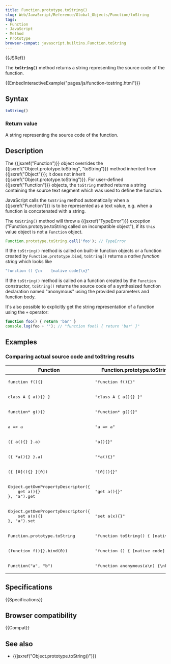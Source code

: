 ```yaml
---
title: Function.prototype.toString()
slug: Web/JavaScript/Reference/Global_Objects/Function/toString
tags:
- Function
- JavaScript
- Method
- Prototype
browser-compat: javascript.builtins.Function.toString
---
```

{{JSRef}}

The **`toString()`** method returns a string representing the source code of the
function.

{{EmbedInteractiveExample("pages/js/function-tostring.html")}}

## Syntax

```js
toString()
```

### Return value

A string representing the source code of the function.

## Description

The {{jsxref("Function")}} object overrides the
{{jsxref("Object.prototype.toString",
    "toString")}} method
inherited from {{jsxref("Object")}}; it does not inherit
{{jsxref("Object.prototype.toString")}}. For user-defined
{{jsxref("Function")}} objects, the `toString` method returns a string
containing the source text segment which was used to define the function.

JavaScript calls the `toString` method automatically when a
{{jsxref("Function")}} is to be represented as a text value, e.g. when a
function is concatenated with a string.

The `toString()` method will throw a {{jsxref("TypeError")}} exception
("Function.prototype.toString called on incompatible object"), if its `this`
value object is not a `Function` object.

```js example-bad
Function.prototype.toString.call('foo'); // TypeError
```

If the `toString()` method is called on built-in function objects or a function
created by `Function.prototype.bind`, `toString()` returns a *native function
string* which looks like

```js
"function () {\n    [native code]\n}"
```

If the `toString()` method is called on a function created by the `Function`
constructor, `toString()` returns the source code of a synthesized function
declaration named "anonymous" using the provided parameters and function body.

It's also possible to explicitly get the string representation of a function
using the `+` operator:

```js
function foo() { return 'bar' }
console.log(foo + ''); // "function foo() { return 'bar' }"
```

## Examples

### Comparing actual source code and toString results

<table class="standard-table">
  <thead>
    <tr>
      <th scope="col">Function</th>
      <th scope="col">Function.prototype.toString result</th>
    </tr>
  </thead>
  <tbody>
    <tr>
      <td><pre class="brush: js">function f(){}</pre></td>
      <td><pre class="brush: js">"function f(){}"</pre></td>
    </tr>
    <tr>
      <td><pre class="brush: js">class A { a(){} }</pre></td>
      <td><pre class="brush: js">"class A { a(){} }"</pre></td>
    </tr>
    <tr>
      <td><pre class="brush: js">function* g(){}</pre></td>
      <td><pre class="brush: js">"function* g(){}"</pre></td>
    </tr>
    <tr>
      <td><pre class="brush: js">a => a</pre></td>
      <td><pre class="brush: js">"a => a"</pre></td>
    </tr>
    <tr>
      <td><pre class="brush: js">({ a(){} }.a)</pre></td>
      <td><pre class="brush: js">"a(){}"</pre></td>
    </tr>
    <tr>
      <td><pre class="brush: js">({ *a(){} }.a)</pre></td>
      <td><pre class="brush: js">"*a(){}"</pre></td>
    </tr>
    <tr>
      <td><pre class="brush: js">({ [0](){} }[0])</pre></td>
      <td><pre class="brush: js">"[0](){}"</pre></td>
    </tr>
    <tr>
      <td>
        <pre class="brush: js">
Object.getOwnPropertyDescriptor({
    get a(){}
}, "a").get</pre
        >
      </td>
      <td><pre class="brush: js">"get a(){}"</pre></td>
    </tr>
    <tr>
      <td>
        <pre class="brush: js">
Object.getOwnPropertyDescriptor({
    set a(x){}
}, "a").set</pre
        >
      </td>
      <td><pre class="brush: js">"set a(x){}"</pre></td>
    </tr>
    <tr>
      <td><pre class="brush: js">Function.prototype.toString</pre></td>
      <td>
        <pre class="brush: js">"function toString() { [native code] }"</pre>
      </td>
    </tr>
    <tr>
      <td><pre class="brush: js">(function f(){}.bind(0))</pre></td>
      <td><pre class="brush: js">"function () { [native code] }"</pre></td>
    </tr>
    <tr>
      <td><pre class="brush: js">Function("a", "b")</pre></td>
      <td><pre class="brush: js">"function anonymous(a\n) {\nb\n}"</pre></td>
    </tr>
  </tbody>
</table>

## Specifications

{{Specifications}}

## Browser compatibility

{{Compat}}

## See also

*   {{jsxref("Object.prototype.toString()")}}
